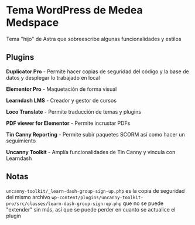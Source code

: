 # Tema WordPress de Medea Medspace

Tema "hijo" de Astra que sobreescribe algunas funcionalidades y estilos

## Plugins

**Duplicator Pro** - Permite hacer copias de seguridad del código y la base de datos y desplegar lo trabajado en local

**Elementor Pro** - Maquetación de forma visual

**Learndash LMS** - Creador y gestor de cursos

**Loco Translate** - Permite traducción de temas y plugins

**PDF viewer for Elementor** - Permite incrustar PDFs

**Tin Canny Reporting** - Permite subir paquetes SCORM así como hacer un seguimiento

**Uncanny Toolkit** - Amplía funcionalidades de Tin Canny y vincula con Learndash

## Notas

`uncanny-toolkit/_learn-dash-group-sign-up.php` es la copia de seguridad del mismo archivo `wp-content/plugins/uncanny-toolkit-pro/src/classes/learn-dash-group-sign-up.php` que no se puede "extender" sin más, así que se puede perder en cuanto se actualice el plugin
